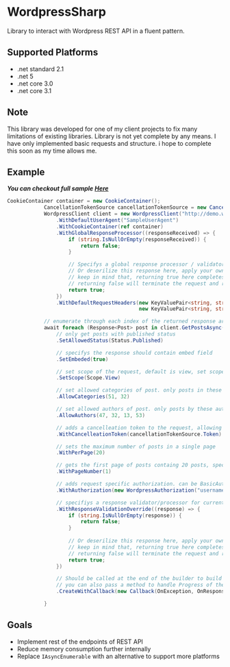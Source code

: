 # WordpressSharp
Library to interact with Wordpress REST API in a fluent pattern.

## Supported Platforms
* .net standard 2.1
* .net 5
* .net core 3.0
* .net core 3.1

## Note
This library was developed for one of my client projects to fix many limitations of existing libraries.
Library is not yet complete by any means. I have only implemented basic requests and structure. i hope to complete this soon as my time allows me.

## Example
***You can checkout full sample [Here](WordpressSharp.Demo/Program.cs)***

```cs
CookieContainer container = new CookieContainer();
			CancellationTokenSource cancellationTokenSource = new CancellationTokenSource();
			WordpressClient client = new WordpressClient("http://demo.wp-api.org/wp-json/", threadSafe: true, maxConcurrentRequestsPerInstance: 8, timeout: 60)
				.WithDefaultUserAgent("SampleUserAgent")
				.WithCookieContainer(ref container)
				.WithGlobalResponseProcessor((responseReceived) => {
					if (string.IsNullOrEmpty(responseReceived)) {
						return false;
					}

					// Specifys a global response processor / validator
					// Or deserilize this response here, apply your own logic etc
					// keep in mind that, returning true here completes the request by deserilizing internally, and then returning the response object.
					// returning false will terminate the request and returns a Response object with error status to the caller.
					return true;
				})
				.WithDefaultRequestHeaders(new KeyValuePair<string, string>("X-Client", "Mobile"), // allows to add custom headers for requests send from this instance
										   new KeyValuePair<string, string>("X-Version", "1.0"));

			// enumerate through each index of the returned response array
			await foreach (Response<Post> post in client.GetPostsAsync((request) => request.OrderResultBy(Order.Ascending)
				// only get posts with published status
				.SetAllowedStatus(Status.Published)

				// specifys the response should contain embed field
				.SetEmbeded(true)

				// set scope of the request, default is view, set scope as edit for edit requests
				.SetScope(Scope.View)

				// set allowed categories of post. only posts in these categories will be in response. should be category id.
				.AllowCategories(51, 32)

				// set allowed authors of post. only posts by these authors will be in response. should be author id.
				.AllowAuthors(47, 32, 13, 53)

				// adds a cancelleation token to the request, allowing to cancel the request anytime as needed
				.WithCancelleationToken(cancellationTokenSource.Token)

				// sets the maximum number of posts in a single page
				.WithPerPage(20)

				// gets the first page of posts containg 20 posts, specifying 2 here will get next page. used for pagenation	
				.WithPageNumber(1)

				// adds request specific authorization. can be BasicAuth or Jwt Authentication methods. Use plugin for BasicAuth
				.WithAuthorization(new WordpressAuthorization("username", "password", type: WordpressClient.AuthorizationType.Jwt))

				// specifiys a response validator/processor for current request
				.WithResponseValidationOverride((response) => {
					if (string.IsNullOrEmpty(response)) {
						return false;
					}
					
					// Or deserilize this response here, apply your own logic etc
					// keep in mind that, returning true here completes the request by deserilizing internally, and then returning the response object.
					// returning false will terminate the request and returns a Response object with error status to the caller.
					return true;
				})

				// Should be called at the end of the builder to build the request as a Request object
				// you can also pass a method to handle Progress of the request. IProgress<double>
				.CreateWithCallback(new Callback(OnException, OnResponseReceived, OnRequestStatus)), new Progress<double>(HandleProgressUpdates))) {

			}
```

## Goals
* Implement rest of the endpoints of REST API
* Reduce memory consumption further internally
* Replace `IAsyncEnumerable` with an alternative to support more platforms
